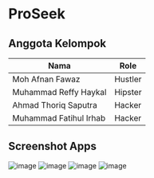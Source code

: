 # ProSeek
## Anggota Kelompok

| Nama                       | Role    |
| -------------------------- | ------- |
| Moh Afnan Fawaz            | Hustler |
| Muhammad Reffy Haykal      | Hipster |
| Ahmad Thoriq Saputra       | Hacker  |
| Muhammad Fatihul Irhab     | Hacker  |

## Screenshot Apps
![image](https://github.com/muhhul/ProSeek/assets/114352106/5ecb786f-78d2-4a68-9821-c5b8e6683ca9)
![image](https://github.com/muhhul/ProSeek/assets/114352106/ff791efa-29ca-4d9c-a6b4-cc98b8904065)
![image](https://github.com/muhhul/ProSeek/assets/114352106/250189ad-bdfa-4a18-8701-25d44b3f44b7)
![image](https://github.com/muhhul/ProSeek/assets/114352106/2bfbd919-4013-472a-a758-f5a7b33d785c)

